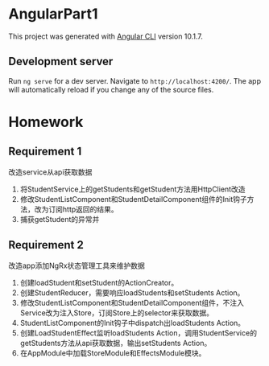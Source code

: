 # AngularPart1

This project was generated with [Angular CLI](https://github.com/angular/angular-cli) version 10.1.7.

## Development server

Run `ng serve` for a dev server. Navigate to `http://localhost:4200/`. The app will automatically reload if you change any of the source files.

# Homework

## Requirement 1
改造service从api获取数据

1. 将StudentService上的getStudents和getStudent方法用HttpClient改造
2. 修改StudentListComponent和StudentDetailComponent组件的Init钩子方法，改为订阅http返回的结果。
3. 捕获getStudent的异常并

## Requirement 2
改造app添加NgRx状态管理工具来维护数据

1. 创建loadStudent和setStudent的ActionCreator。
2. 创建StudentReducer，需要响应loadStudents和setStudents Action。
3. 修改StudentListComponent和StudentDetailComponent组件，不注入Service改为注入Store，订阅Store上的selector来获取数据。
4. StudentListComponent的Init钩子中dispatch出loadStudents Action。
5. 创建LoadStudentEffect监听loadStudents Action，调用StudentService的getStudents方法从api获取数据，输出setStudents Action。
6. 在AppModule中加载StoreModule和EffectsModule模块。
